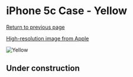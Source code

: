 # iPhone 5c Case - Yellow

[Return to previous page](/iphone_5c)

[High-resolution image from Apple](https://store.storeimages.cdn-apple.com/8756/as-images.apple.com/is/MF038?wid=4500&hei=4500&fmt=png)

<div style="width: 512px"><img src="/almost_uncompressed/MF038.webp" alt="Yellow"></div>

## Under construction
